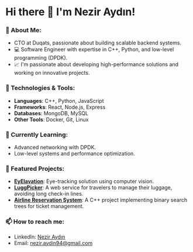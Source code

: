 # Hi there 👋 I'm Nezir Aydın!

### 🚀 About Me:
- CTO at Duqats, passionate about building scalable backend systems.
- 💻 Software Engineer with expertise in C++, Python, and low-level programming (DPDK).
- 📈 I'm passionate about developing high-performance solutions and working on innovative projects.

### 🔧 Technologies & Tools:
- **Languages**: C++, Python, JavaScript
- **Frameworks**: React, Node.js, Express
- **Databases**: MongoDB, MySQL
- **Other Tools**: Docker, Git, Linux

### 🌱 Currently Learning:
- Advanced networking with DPDK.
- Low-level systems and performance optimization.

### 🌟 Featured Projects:

- **[EyElavation](https://github.com/nazero3/EyElavation)**: Eye-tracking solution using computer vision.
- **[LuggPicker](https://github.com/nazero3/LuggPicker)**: A web service for travelers to manage their luggage, avoiding long check-in lines.
- **[Airline Reservation System](https://github.com/nazero3/Airline-reservation-system)**: A C++ project implementing binary search trees for ticket management.


### 📫 How to reach me:
- LinkedIn: [Nezir Aydın](https://www.linkedin.com/in/nezir-ayd%C4%B1n-363364b5/)
- Email: nezir.aydin94@gmail.com

